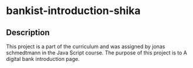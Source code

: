 # bankist-introduction-shika

## Description

This project is a part of the curriculum and was assigned by jonas schmedtmann in the Java Script course. The purpose of this project is to A digital bank introduction page.
